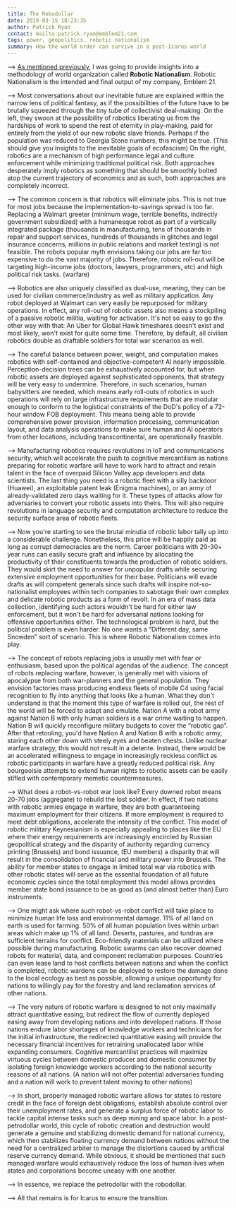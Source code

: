 ```yaml
---
title: The Robodollar
date: 2019-03-15 18:23:35
author: Patrick Ryan
contact: mailto:patrick.ryan@emblem21.com
tags: power, geopolitics, robotic nationalism
summary: How the world order can survive in a post-Icarus world
---
```


--> [As mentioned previously](/2018/07/30/What-Is-A-Cult-State/), I was going to provide insights into a methodology of world organization called **Robotic Nationalism**. Robotic Nationalism is the intended and final output of my company, Emblem 21.

--> Most conversations about our inevitable future are explained within the narrow lens of political fantasy, as if the possibilities of the future have to be brutally squeezed through the tiny tube of collectivist deal-making.  On the left, they swoon at the possibility of robotics liberating us from the hardships of work to spend the rest of eternity in play-making, paid for entirely from the yield of our new robotic slave friends. Perhaps if the population was reduced to Georgia Stone numbers, this might be true. (This should give you insights to the inevitable goals of ecofascism)  On the right, robotics are a mechanism of high performance legal and culture enforcement while minimizing traditional political risk. Both approaches desperately imply robotics as something that should be smoothly bolted atop the current trajectory of economics and as such, both approaches are completely incorrect.

--> The common concern is that robotics will eliminate jobs. This is not true for most jobs because the implementation-to-savings spread is too far. Replacing a Walmart greeter (minimum wage, terrible benefits, indirectly government subsidized) with a humanesque robot as part of a vertically integrated package (thousands in manufacturing, tens of thousands in repair and support services, hundreds of thousands in glitches and legal insurance concerns, millions in public relations and market testing) is not feasible. The robots popular myth envisions taking our jobs are far too expensive to do the vast majority of jobs.  Therefore, robotic roll-out will be targeting high-income jobs (doctors, lawyers, programmers, etc) and high political risk tasks. (warfare)

--> Robotics are also uniquely classified as dual-use, meaning, they can be used for civilian commerce/industry as well as military application. Any robot deployed at Walmart can very easily be repurposed for military operations. In effect, any roll-out of robotic assets also means a stockpiling of a passive robotic militia, waiting for activation. It's not so easy to go the other way with that: An Uber for Global Hawk timeshares doesn't exist and most likely, won't exist for quite some time.  Therefore, by default, all civilian robotics double as draftable soldiers for total war scenarios as well.

--> The careful balance between power, weight, and computation makes robotics with self-contained and objective-competent AI nearly impossible. Perception-decision trees can be exhaustively accounted for, but when robotic assets are deployed against sophisticated opponents, that strategy will be very easy to undermine. Therefore, in such scenarios, human babysitters are needed, which means early roll-outs of robotics in such operations will rely on large infrastructure requirements that are modular enough to conform to the logistical constraints of the DoD's policy of a 72-hour window FOB deployment. This means being able to provide comprehensive power provision, information processing, communication layout, and data analysis operations to make sure human and AI operators from other locations, including transcontinental, are operationally feasible.

--> Manufacturing robotics requires revolutions in IoT and communications security, which will accelerate the push to cognitive mercantilism as nations preparing for robotic warfare will have to work hard to attract and retain talent in the face of overpaid Silicon Valley app developers and data scientists. The last thing you need is a robotic fleet with a silly backdoor (Huawei), an exploitable patent leak (Enigma machines), or an army of already-validated zero days waiting for it. These types of attacks allow for adversaries to convert your robotic assets into theirs. This will also require revolutions in language security and computation architecture to reduce the security surface area of robotic fleets.

--> Now you're starting to see the brutal minutia of robotic labor tally up into a considerable challenge. Nonetheless, this price will be happily paid as long as corrupt democracies are the norm.  Career politicians with 20-30+ year runs can easily secure graft and influence by allocating the productivity of their constituents towards the production of robotic soldiers.  They would skirt the need to answer for unpopular drafts while securing extensive employment opportunities for their base.  Politicians will evade drafts as will competent generals since such drafts will inspire not-so-nationalist employees within tech companies to sabotage their own complex and delicate robotic products as a form of revolt. In an era of mass data collection, identifying such actors wouldn't be hard for either law enforcement, but it won't be hard for adversarial nations looking for offensive opportunities either.  The technological problem is hard, but the political problem is even harder.  No one wants a “Different day, same Snowden” sort of scenario.  This is where Robotic Nationalism comes into play.

--> The concept of robots replacing jobs is usually met with fear or enthusiasm, based upon the political agendas of the audience. The concept of robots replacing warfare, however, is generally met with visions of apocalypse from both war-planners and the general population. They envision factories mass producing  endless fleets of mobile C4 using facial recognition to fly into anything that looks like a human.  What they don't understand is that the moment this type of warfare is rolled out, the rest of the world will be forced to adapt and emulate. Nation A with a robot army against Nation B with only human soldiers is a war crime waiting to happen.  Nation B will quickly reconfigure military budgets to cover the “robotic gap”.  After that retooling, you'd have Nation A and Nation B with a robotic army, staring each other down with steely eyes and beaten chests.  Unlike nuclear warfare strategy, this would not result in a detente.  Instead, there would be an accelerated willingness to engage in increasingly reckless conflict as robotic participants in warfare have a greatly reduced political risk. Any bourgeoisie attempts to extend human rights to robotic assets can be easily stifled with contemporary memetic countermeasures.

--> What does a robot-vs-robot war look like? Every downed robot means 20-70 jobs (aggregate) to rebuild the lost soldier. In effect, if two nations with robotic armies engage in warfare, they are both guaranteeing maximum employment for their citizens. If more employment is required to meet debt obligations, accelerate the intensity of the conflict. This model of robotic military Keynesianism is especially appealing to places like the EU where their energy requirements are increasingly encircled by Russian geopolitical strategy and the disparity of authority regarding currency printing (Brussels) and bond issuance, (EU members) a disparity that will result in the consolidation of financial and military power into Brussels.  The ability for member states to engage in limited total war via robotics with other robotic states will serve as the essential foundation of all future economic cycles since the total employment this model allows provides member state bond issuance to be as good as (and almost better than) Euro instruments.

--> One might ask where such robot-vs-robot conflict will take place to minimize human life loss and environmental damage.  11% of all land on earth is used for farming. 50% of all human population lives within urban areas which make up 1% of all land. Deserts, pastures, and tundras are sufficient terrains for conflict. Eco-friendly materials can be utilized where possible during manufacturing. Robotic swarms can also recover downed robots for material, data, and component reclamation purposes. Countries can even lease land to host conflicts between nations and when the conflict is completed, robotic wardens can be deployed to restore the damage done to the local ecology as best as possible, allowing a unique opportunity for nations to willingly pay for the forestry and land reclamation services of other nations.

--> The very nature of robotic warfare is designed to not only maximally attract quantitative easing, but redirect the flow of currently deployed easing away from developing nations and into developed nations. If those nations endure labor shortages of knowledge workers and technicians for the initial infrastructure, the redirected quantitative easing will provide the necessary financial incentives for retraining unallocated labor while expanding consumers. Cognitive mercantilist practices will maximize virtuous cycles between domestic producer and domestic consumer by isolating foreign knowledge workers according to the national security reasons of all nations. (A nation will not offer potential adversaries funding and a nation will work to prevent talent moving to other nations)

--> In short, properly managed robotic warfare allows for states to restore credit in the face of foreign debt obligations, establish absolute control over their unemployment rates, and generate a surplus force of robotic labor to tackle capital intense tasks such as deep mining and space labor.  In a post-petrodollar world, this cycle of robotic creation and destruction would generate a genuine and stabilizing domestic demand for national currency, which then stabilizes floating currency demand between nations without the need for a centralized arbiter to manage the distortions caused by artificial reserve currency demand. While obvious, it should be mentioned that such managed warfare would exhaustively reduce the loss of human lives when states and corporations become uneasy with one another.

--> In essence, we replace the petrodollar with the robodollar.

--> All that remains is for Icarus to ensure the transition.